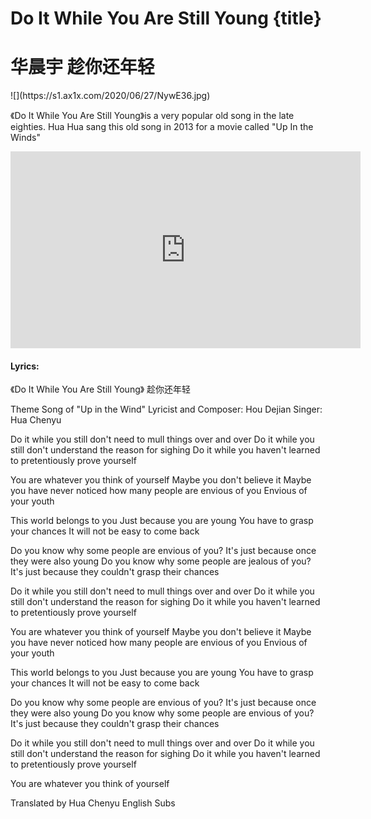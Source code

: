 # Do It While You Are Still Young {title}
# 华晨宇 趁你还年轻
<div class="background" markdown="1">
![](https://s1.ax1x.com/2020/06/27/NywE36.jpg)
</div>
 
《Do It While You Are Still Young》is a very popular old song in the late eighties. Hua Hua sang this old song in 2013 for a movie called "Up In the Winds"
 
<iframe width="560" height="315" src="https://www.youtube.com/embed/aKK5a2xeuPA" frameborder="0" allow="accelerometer; autoplay; encrypted-media; gyroscope; picture-in-picture" allowfullscreen></iframe>

#### Lyrics:
<div class="box">
《Do It While You Are Still Young》
       趁你还年轻

Theme Song of "Up in the Wind"
Lyricist and Composer: Hou Dejian
Singer: Hua Chenyu

Do it while you still don't need to mull things over and over
Do it while you still don't understand the reason for sighing
Do it while you haven't learned to pretentiously prove yourself

You are whatever you think of yourself
Maybe you don't believe it
Maybe you have never noticed
how many people are envious of you
Envious of your youth

This world belongs to you
Just because you are young
You have to grasp your chances
It will not be easy to come back

Do you know why some people are envious of you?
It's just because once they were also young
Do you know why some people are jealous of you?
It's just because they couldn't grasp their chances

Do it while you still don't need to mull things over and over
Do it while you still don't understand the reason for sighing
Do it while you haven't learned to pretentiously prove yourself

You are whatever you think of yourself
Maybe you don't believe it
Maybe you have never noticed
how many people are envious of you
Envious of your youth

This world belongs to you
Just because you are young
You have to grasp your chances
It will not be easy to come back

Do you know why some people are envious of you?
It's just because once they were also young
Do you know why some people are envious of you?
It's just because they couldn't grasp their chances

Do it while you still don't need to mull things over and over
Do it while you still don't understand the reason for sighing
Do it while you haven't learned to pretentiously prove yourself

You are whatever you think of yourself

Translated by Hua Chenyu English Subs


